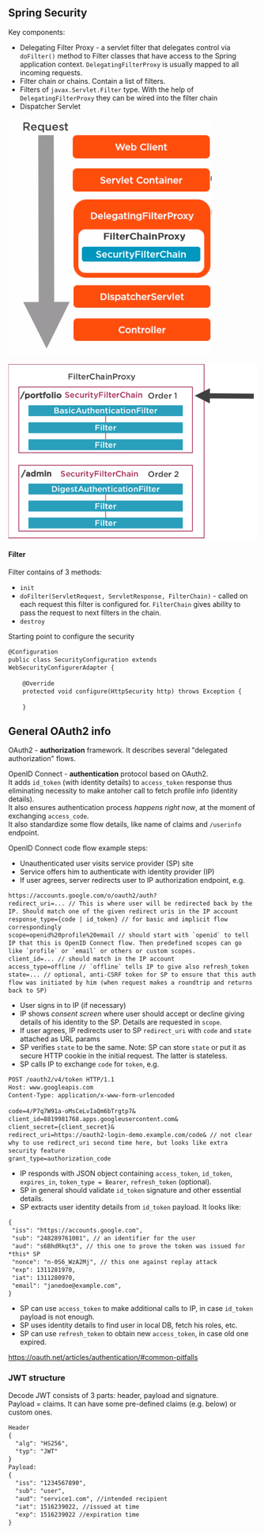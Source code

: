 
## Spring Security

Key components:  
- Delegating Filter Proxy - a servlet filter that delegates control via `doFilter()` method to Filter classes that have access to the Spring application context.
`DelegatingFilterProxy` is usually mapped to all incoming requests.
- Filter chain or chains. Contain a list of filters.
- Filters of `javax.Servlet.Filter` type. With the help of `DelegatingFilterProxy` they can be wired into the filter chain
- Dispatcher Servlet

![request_security_flow](Spring_Security_files/request_security_flow.png)

![filter_chainms](Spring_Security_files/filter_chains.png)

#### Filter
Filter contains of 3 methods:
- `init`
- `doFilter(ServletRequest, ServletResponse, FilterChain)` - called on each request this filter is configured for. `FilterChain` gives ability to pass the request to next filters in the chain.
- `destroy`

Starting point to configure the security
```
@Configuration
public class SecurityConfiguration extends WebSecurityConfigurerAdapter {

    @Override
    protected void configure(HttpSecurity http) throws Exception {

    }
```

## General OAuth2 info

OAuth2 - **authorization** framework. It describes several "delegated authorization" flows.

OpenID Connect - **authentication** protocol based on OAuth2.\
It adds `id_token` (with identity details) to `access_token` response thus eliminating necessity to make antoher call to fetch profile info (identity details).\
It also ensures authentication process *happens right now*, at the moment of exchanging `access_code`.\
It also standardize some flow details, like name of claims and `/userinfo` endpoint.


OpenID Connect code flow example steps:
- Unauthenticated user visits service provider (SP) site
- Service offers him to authenticate with identity provider (IP)
- If user agrees, server redirects user to IP authorization endpoint, e.g. 
```
https://accounts.google.com/o/oauth2/auth?
redirect_uri=... // This is where user will be redirected back by the IP. Should match one of the given redirect uris in the IP account
response_type={code | id_token} // for basic and implicit flow correspondingly
scope=openid%20profile%20email // should start with `openid` to tell IP that this is OpenID Connect flow. Then predefined scopes can go like `profile` or `email` or others or custom scopes.
client_id=... // should match in the IP account
access_type=offline // `offline` tells IP to give also refresh_token
state=... // optional, anti-CSRF token for SP to ensure that this auth flow was initiated by him (when request makes a roundtrip and returns back to SP)
```
- User signs in to IP (if necessary)
- IP shows *consent screen* where user should accept or decline giving details of his identity to the SP. Details are requested in `scope`.
- If user agrees, IP redirects user to SP `redirect_uri` with `code` and `state` attached as URL params
- SP verifies `state` to be the same. Note: SP can store `state` or put it as secure HTTP cookie in the initial request. The latter is stateless.
- SP calls IP to exchange `code` for `token`, e.g.
```
POST /oauth2/v4/token HTTP/1.1
Host: www.googleapis.com
Content-Type: application/x-www-form-urlencoded

code=4/P7q7W91a-oMsCeLvIaQm6bTrgtp7&
client_id=8819981768.apps.googleusercontent.com&
client_secret={client_secret}&
redirect_uri=https://oauth2-login-demo.example.com/code& // not clear why to use redirect_uri second time here, but looks like extra security feature
grant_type=authorization_code
```
- IP responds with JSON object containing `access_token`, `id_token`, `expires_in`, `token_type = Bearer`, `refresh_token` (optional).
- SP in general should validate `id_token` signature and other essential details.
- SP extracts user identity details from `id_token` payload. It looks like:
```
{
 "iss": "https://accounts.google.com",
 "sub": "248289761001", // an identifier for the user
 "aud": "s6BhdRkqt3", // this one to prove the token was issued for *this* SP
 "nonce": "n-0S6_WzA2Mj", // this one against replay attack
 "exp": 1311281970,
 "iat": 1311280970,
 "email": "janedoe@example.com",
}
```
- SP can use `access_token` to make additional calls to IP, in case `id_token` payload is not enough.
- SP uses identity details to find user in local DB, fetch his roles, etc.
- SP can use `refresh_token` to obtain new `access_token`, in case old one expired.



https://oauth.net/articles/authentication/#common-pitfalls

### JWT structure
Decode JWT consists of 3 parts: header, payload and signature.\
Payload = claims. It can have some pre-defined claims (e.g. below) or custom ones.
```
Header
{
  "alg": "HS256",
  "typ": "JWT"
}
Payload:
{
  "iss": "1234567890", 
  "sub": "user",
  "aud": "service1.com", //intended recipient
  "iat": 1516239022, //issued at time
  "exp": 1516239022 //expiration time
}


